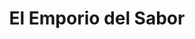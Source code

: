 ---
title: "El Emporio del Sabor"
url: /ciudad-autonoma-de-buenos-aires/el-emporio-del-sabor/
shop: alimentación sana
---